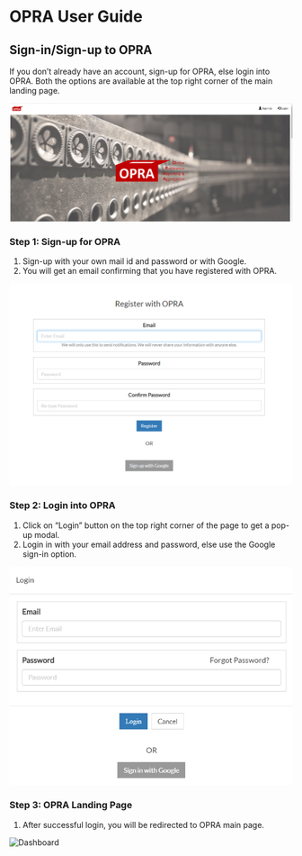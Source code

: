 
# OPRA User Guide

## Sign-in/Sign-up to OPRA

If you don’t already have an account, sign-up for OPRA, else login into OPRA. Both the options are available at the top right corner of the main landing page.

![Main page](./images/signup/sign_up_and_login.png) 

### Step 1: Sign-up for OPRA
1. Sign-up with your own mail id and password or with Google.
2. You will get an email confirming that you have registered with OPRA.

![Main page](./images/signup/sign_up.png) 




### Step 2: Login into OPRA

1. Click on “Login” button on the top right corner of the page to get a pop-up modal.
2. Login in with your email address and password, else use the Google sign-in option.


![Main page](./images/signup/login.png) 



### Step 3: OPRA Landing Page

1. After successful login, you will be redirected to OPRA main page.

![Dashboard](./images/dashboard.png)



